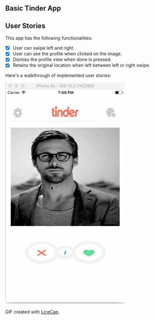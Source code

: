 ## Basic Tinder App

## User Stories

This app has the following functionalities:

- [X] User can swipe left and right.
- [X] User can see the profile when clicked on the image.
- [X] Dismiss the profile view when done is pressed.
- [X] Retains the original location when left between left or right swipe.

Here's a walkthrough of implemented user stories:

<img src='tinder.gif' title='Video Walkthrough' width='' alt='Video Walkthrough' />

GIF created with [LiceCap](http://www.cockos.com/licecap/).

